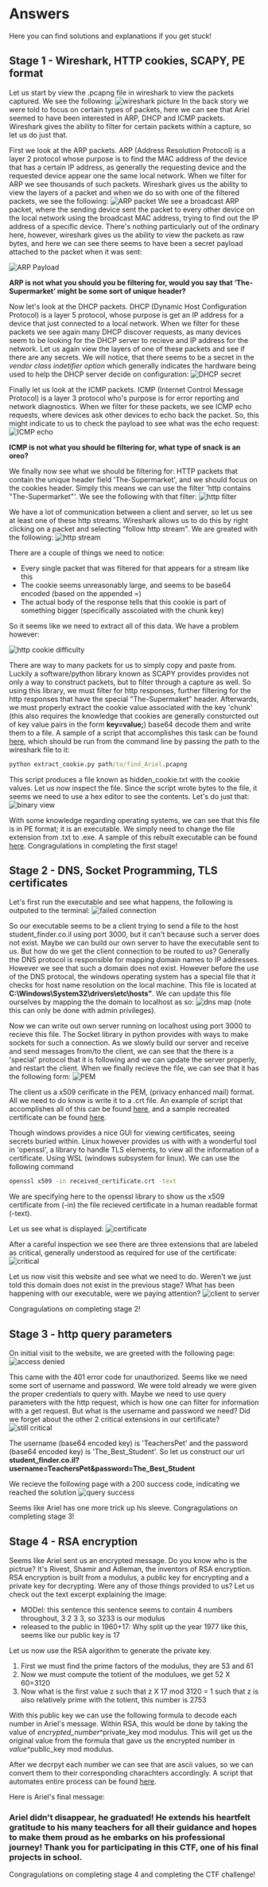 # Answers
Here you can find solutions and explanations if you get stuck!


## Stage 1 - Wireshark, HTTP cookies, SCAPY, PE format
Let us start by view the .pcapng file in wireshark to view the packets captured. We see the following:
![wireshark picture](../resources/wireshark.png)
In the back story we were told to focus on certain types of packets, here we can see that Ariel seemed to have been interested in ARP, DHCP and ICMP packets. Wireshark gives the ability to filter for certain packets within a capture, so let us do just that.

First we look at the ARP packets. ARP (Address Resolution Protocol) is a layer 2 protocol whose purpose is to find the MAC address of the device that has a certain IP address, as generally the requesting device and the requested device appear one the same local network. When we filter for ARP we see thousands of such packets. Wireshark gives us the ability to view the layers of a packet and when we do so with one of the filtered packets, we see the following:
![ARP packet](../resources/ARP.png)
We see a broadcast ARP packet, where the sending device sent the packet to every other device on the local network using the broadcast MAC address, trying to find out the IP address of a specific device. There's nothing particularly out of the ordinary here, however, wireshark gives us the ability to view the packets as raw bytes, and here we can see there seems to have been a secret payload attached to the packet when it was sent:

![ARP Payload](../resources/ARP_payload.png)

**ARP is not what you should you be filtering for, would you say that ‘The-Supermarket’ might be some sort of unique header?**

Now let's look at the DHCP packets. DHCP (Dynamic Host Configuration Protocol) is a layer 5 protocol, whose purpose is get an IP address for a device that just connected to a local network. When we filter for these packets we see again many DHCP discover requests, as many devices seem to be looking for the DHCP server to recieve and IP address for the network. Let us again view the layers of one of these packets and see if there are any secrets. We will notice, that there seems to be a secret in the *vendor class indetifier option* which generally indicates the hardware being used to help the DHCP server decide on configuration:
![DHCP secret](../resources/DHCP_vendor.png)

Finally let us look at the ICMP packets. ICMP (Internet Control Message Protocol) is a layer 3 protocol who's purpose is for error reporting and network diagnostics. When we filter for these packets, we see ICMP echo requests, where devices ask other devices to echo back the packet. So, this might indicate to us to check the payload to see what was the echo request:
![ICMP echo](../resources/ICMP_echo.png)

**ICMP is not what you should be filtering for, what type of snack is an oreo?**

We finally now see what we should be filtering for: HTTP packets that contain the unique header field 'The-Supermarket', and we should focus on the cookies header. Simply this means we can use the filter 'http contains "The-Supermarket"'. We see the following with that filter:
![http filter](../resources/http_packets.png)

We have a lot of communication between a client and server, so let us see at least one of these http streams. Wireshark allows us to do this by right clicking on a packet and selecting "follow http stream". We are greated with the following: 
![http stream](../resources/http_stream.png)

There are a couple of things we need to notice: 
- Every single packet that was filtered for that appears for a stream like this
- The cookie seems unreasonably large, and seems to be base64 encoded (based on the appended =)
- The actual body of the response tells that this cookie is part of something bigger (specifically asscoiated with the chunk key)

So it seems like we need to extract all of this data. We have a problem however:

![http cookie difficulty](../resources/http_problem.png)

There are way to many packets for us to simply copy and paste from. Luckily a software/python library known as SCAPY provides provides not only a way to construct packets, but to filter through a capture as well. So using this library, we must filter for http responses, further filtering for the http responses that have the special "The-Supermaket" header. Afterwards, we must properly extract the cookie value associated with the key 'chunk' (this also requires the knowledge that cookies are generally consturcted out of key value pairs in the form **key=value;**) base64 decode them and write them to a file. A sample of a script that accomplishes this task can be found [here](extract_cookie.py), which should be run from the command line by passing the path to the wireshark file to it:
```cmd
python extract_cookie.py path/to/find_Ariel.pcapng
```
This script produces a file known as hidden_cookie.txt with the cookie values. Let us now inspect the file. Since the script wrote bytes to the file, it seems we need to use a hex editor to see the contents. Let's do just that:
![binary view](../resources/hex_editor.png)

With some knowledge regarding operating systems, we can see that this file is in PE format; it is an executable. We simply need to change the file extension from .txt to .exe. A sample of this rebuilt executable can be found [here](hidden_cookie.exe). Congragulations in completing the first stage!

## Stage 2 - DNS, Socket Programming, TLS certificates

Let's first run the executable and see what happens, the following is outputed to the terminal:
![failed connection](../resources/failed_server.png)

So our executable seems to be a client trying to send a file to the host student_finder.co.il using port 3000, but it can't because such a server does not exist. Maybe we can build our own server to have the executable sent to us. But how do we get the client connection to be routed to us? Generally the DNS protocol is responsible for mapping domain names to IP addresses. However we see that such a domain does not exist. However before the use of the DNS protocal, the windows operating system has a special file that it checks for host name resolution on the local machine. This file is located at **C:\Windows\System32\drivers\etc\hosts”**. We can update this file ourselves by mapping the the domain to localhost as so:
![dns map](../resources/dns_map.png)
(note this can only be done with admin privileges).

Now we can write out own server running on localhost using port 3000 to recieve this file. The Socket library in python provides with ways to make sockets for such a connection. As we slowly build our server and receive and send messages from/to the client, we can see that the there is a 'special' protocol that it is following and we can update the server properly, and restart the client. When we finally recieve the file, we can see that it has the following form:
![PEM](../resources/PEM.png)

The client us a x509 cerificate in the PEM, (privacy enhanced mail) format. All we need to do know is write it to a .crt file. An example of script that accomplishes all of this can be found [here](certificate_reader.py), and a sample recreated certificate can be found [here](received_certificate.crt). 

Though windows provides a nice GUI for viewing certificates, seeing secrets buried within. Linux however provides us with with a wonderful tool in 'openssl', a library to handle TLS elements, to view all the information of a certificate. Using WSL (windows subsystem for linux). We can use the following command 
```bash
openssl x509 -in received_certificate.crt -text
```
We are specifying here to the openssl library to show us the x509 certificate from (-in) the file recieved certificate in a human readable format (-text).

Let us see what is displayed:
![certificate](../resources/certificate_ssl.png)

After a careful inspection we see there are three extensions that are labeled as critical, generally understood as required for use of the certificate:
![critical](../resources/critical.png)

Let us now visit this website and see what we need to do. Weren't we just told this domain does not exist in the previous stage? What has been happening with our executable, were we paying attention?
![client to server](../resources/client_to_server.png)

Congragulations on completing stage 2!

## Stage 3 - http query parameters

On initial visit to the website, we are greeted with the following page:
![access denied](../resources/access_denied.png)

This came with the 401 error code for unauthorized. Seems like we need some sort of username and password. We were told already we were given the proper credentials to query with. Maybe we need to use query parameters with the http request, which is how one can filter for information with a get request. But what is the username and password we need? Did we forget about the other 2 critical extensions in our certificate? 
![still critical](../resources/still_critical.png)

The username (base64 encoded key) is 'TeachersPet' and the password (base64 encoded key) is 'The_Best_Student'. So let us construct our url
**student_finder.co.il?username=TeachersPet&password=The_Best_Student**

We recieve the following page with a 200 success code, indicating we reached the solution
![query success](../resources/http_query_success)

Seems like Ariel has one more trick up his sleeve. Congragulations on completing stage 3!


## Stage 4 - RSA encryption
Seems like Ariel sent us an encrypted message. Do you know who is the pictrue? It's Rivest, Shamir and Adleman, the inventors of RSA encryption. RSA encryption is built from a modulus, a public key for encrypting and a private key for decrypting. Were any of those things provided to us? Let us check out the text excerpt explaining the image:
- MODel: this sentence this sentence seems to contain 4 numbers throughout, 3 2 3 3, so 3233 is our modulus
- released to the public in 1960+17: Why split up the year 1977 like this, seems like our public key is 17

Let us now use the RSA algorithm to generate the private key.
1) First we must find the prime factors of the modulus, they are 53 and 61
2) Now we must compute the totient of the modulues, we get 52 X 60=3120
3) Now what is the first value z such that z X 17 mod 3120 = 1 such that z is also relatively prime with the totient, this number is 2753

With this public key we can use the following formula to decode each number in Ariel's message. Within RSA, this would be done by taking the value of *encrypted_number*^private_key mod modulus. This will get us the original value from the formula that gave us the encrypted number in *value*^public_key mod modulus.

After we decrpyt each number we can see that are ascii values, so we can convert them to their corresponding charachters accordingly. A script that automates entire process can be found [here](RSA_decryptor.py).

Here is Ariel's final message:
### Ariel didn't disappear, he graduated! He extends his heartfelt gratitude to his many teachers for all their guidance and hopes to make them proud as he embarks on his professional journey! Thank you for participating in this CTF, one of his final projects in school. 

Congragulations on completing stage 4 and completing the CTF challenge!


